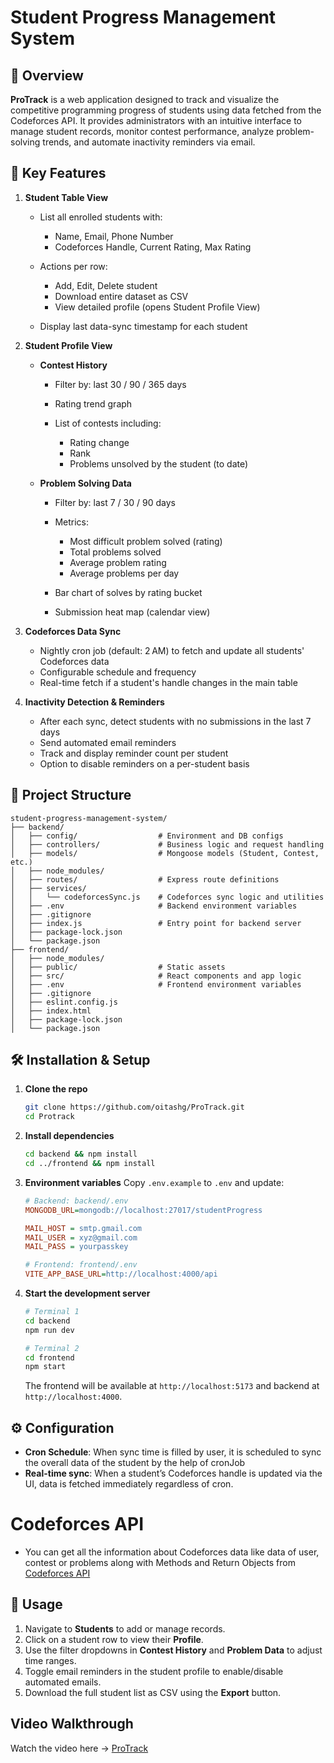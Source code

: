 # Student Progress Management System

## 📖 Overview

**ProTrack** is a web application designed to track and visualize the competitive programming progress of students using data fetched from the Codeforces API. It provides administrators with an intuitive interface to manage student records, monitor contest performance, analyze problem-solving trends, and automate inactivity reminders via email.

## 🔑 Key Features

1. **Student Table View**

   * List all enrolled students with:

     * Name, Email, Phone Number
     * Codeforces Handle, Current Rating, Max Rating
   * Actions per row:

     * Add, Edit, Delete student
     * Download entire dataset as CSV
     * View detailed profile (opens Student Profile View)
   * Display last data-sync timestamp for each student

2. **Student Profile View**

   * **Contest History**

     * Filter by: last 30 / 90 / 365 days
     * Rating trend graph
     * List of contests including:

       * Rating change
       * Rank
       * Problems unsolved by the student (to date)
   * **Problem Solving Data**

     * Filter by: last 7 / 30 / 90 days
     * Metrics:

       * Most difficult problem solved (rating)
       * Total problems solved
       * Average problem rating
       * Average problems per day
     * Bar chart of solves by rating bucket
     * Submission heat map (calendar view)

3. **Codeforces Data Sync**

   * Nightly cron job (default: 2 AM) to fetch and update all students' Codeforces data
   * Configurable schedule and frequency
   * Real-time fetch if a student's handle changes in the main table

4. **Inactivity Detection & Reminders**

   * After each sync, detect students with no submissions in the last 7 days
   * Send automated email reminders
   * Track and display reminder count per student
   * Option to disable reminders on a per-student basis

## 📂 Project Structure

```
student-progress-management-system/
├── backend/
│   ├── config/                  # Environment and DB configs
│   ├── controllers/             # Business logic and request handling
│   ├── models/                  # Mongoose models (Student, Contest, etc.)
│   ├── node_modules/
│   ├── routes/                  # Express route definitions
│   ├── services/
│   │   └── codeforcesSync.js    # Codeforces sync logic and utilities
│   ├── .env                     # Backend environment variables
│   ├── .gitignore
│   ├── index.js                 # Entry point for backend server
│   ├── package-lock.json
│   └── package.json
├── frontend/
│   ├── node_modules/
│   ├── public/                  # Static assets
│   ├── src/                     # React components and app logic
│   ├── .env                     # Frontend environment variables
│   ├── .gitignore
│   ├── eslint.config.js
│   ├── index.html
│   ├── package-lock.json
│   └── package.json

```

## 🛠️ Installation & Setup

1. **Clone the repo**

   ```bash
   git clone https://github.com/oitashg/ProTrack.git
   cd Protrack
   ```

2. **Install dependencies**

   ```bash
   cd backend && npm install
   cd ../frontend && npm install
   ```

3. **Environment variables** Copy `.env.example` to `.env` and update:

   ```ini
   # Backend: backend/.env
   MONGODB_URL=mongodb://localhost:27017/studentProgress
   
   MAIL_HOST = smtp.gmail.com
   MAIL_USER = xyz@gmail.com
   MAIL_PASS = yourpasskey

   # Frontend: frontend/.env
   VITE_APP_BASE_URL=http://localhost:4000/api
   ```

4. **Start the development server**

   ```bash
   # Terminal 1
   cd backend
   npm run dev

   # Terminal 2
   cd frontend
   npm start
   ```

   The frontend will be available at `http://localhost:5173` and backend at `http://localhost:4000`.

## ⚙️ Configuration

* **Cron Schedule**: When sync time is filled by user, it is scheduled to sync the overall data of the student
by the help of cronJob 
* **Real-time sync**: When a student’s Codeforces handle is updated via the UI, data is fetched immediately regardless of cron.

# Codeforces API

* You can get all the information about Codeforces data like data of user, contest or problems along with Methods and Return Objects from [Codeforces API](https://codeforces.com/apiHelp)

## 🧹 Usage

1. Navigate to **Students** to add or manage records.
2. Click on a student row to view their **Profile**.
3. Use the filter dropdowns in **Contest History** and **Problem Data** to adjust time ranges.
4. Toggle email reminders in the student profile to enable/disable automated emails.
5. Download the full student list as CSV using the **Export** button.

## Video Walkthrough

Watch the video here -> [ProTrack](https://drive.google.com/file/d/169O4oAksGcYzPrsW1fgZ3oiORr0hMuNC/view?usp=sharing)